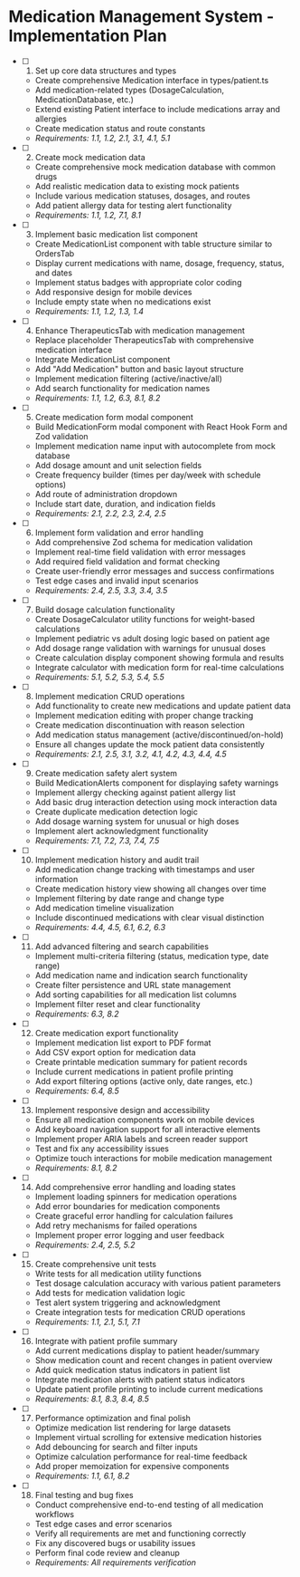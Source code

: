# Medication Management System - Implementation Plan

- [ ] 1. Set up core data structures and types
  - Create comprehensive Medication interface in types/patient.ts
  - Add medication-related types (DosageCalculation, MedicationDatabase, etc.)
  - Extend existing Patient interface to include medications array and allergies
  - Create medication status and route constants
  - _Requirements: 1.1, 1.2, 2.1, 3.1, 4.1, 5.1_

- [ ] 2. Create mock medication data
  - Create comprehensive mock medication database with common drugs
  - Add realistic medication data to existing mock patients
  - Include various medication statuses, dosages, and routes
  - Add patient allergy data for testing alert functionality
  - _Requirements: 1.1, 1.2, 7.1, 8.1_

- [ ] 3. Implement basic medication list component
  - Create MedicationList component with table structure similar to OrdersTab
  - Display current medications with name, dosage, frequency, status, and dates
  - Implement status badges with appropriate color coding
  - Add responsive design for mobile devices
  - Include empty state when no medications exist
  - _Requirements: 1.1, 1.2, 1.3, 1.4_

- [ ] 4. Enhance TherapeuticsTab with medication management
  - Replace placeholder TherapeuticsTab with comprehensive medication interface
  - Integrate MedicationList component
  - Add "Add Medication" button and basic layout structure
  - Implement medication filtering (active/inactive/all)
  - Add search functionality for medication names
  - _Requirements: 1.1, 1.2, 6.3, 8.1, 8.2_

- [ ] 5. Create medication form modal component
  - Build MedicationForm modal component with React Hook Form and Zod validation
  - Implement medication name input with autocomplete from mock database
  - Add dosage amount and unit selection fields
  - Create frequency builder (times per day/week with schedule options)
  - Add route of administration dropdown
  - Include start date, duration, and indication fields
  - _Requirements: 2.1, 2.2, 2.3, 2.4, 2.5_

- [ ] 6. Implement form validation and error handling
  - Add comprehensive Zod schema for medication validation
  - Implement real-time field validation with error messages
  - Add required field validation and format checking
  - Create user-friendly error messages and success confirmations
  - Test edge cases and invalid input scenarios
  - _Requirements: 2.4, 2.5, 3.3, 3.4, 3.5_

- [ ] 7. Build dosage calculation functionality
  - Create DosageCalculator utility functions for weight-based calculations
  - Implement pediatric vs adult dosing logic based on patient age
  - Add dosage range validation with warnings for unusual doses
  - Create calculation display component showing formula and results
  - Integrate calculator with medication form for real-time calculations
  - _Requirements: 5.1, 5.2, 5.3, 5.4, 5.5_

- [ ] 8. Implement medication CRUD operations
  - Add functionality to create new medications and update patient data
  - Implement medication editing with proper change tracking
  - Create medication discontinuation with reason selection
  - Add medication status management (active/discontinued/on-hold)
  - Ensure all changes update the mock patient data consistently
  - _Requirements: 2.1, 2.5, 3.1, 3.2, 4.1, 4.2, 4.3, 4.4, 4.5_

- [ ] 9. Create medication safety alert system
  - Build MedicationAlerts component for displaying safety warnings
  - Implement allergy checking against patient allergy list
  - Add basic drug interaction detection using mock interaction data
  - Create duplicate medication detection logic
  - Add dosage warning system for unusual or high doses
  - Implement alert acknowledgment functionality
  - _Requirements: 7.1, 7.2, 7.3, 7.4, 7.5_

- [ ] 10. Implement medication history and audit trail
  - Add medication change tracking with timestamps and user information
  - Create medication history view showing all changes over time
  - Implement filtering by date range and change type
  - Add medication timeline visualization
  - Include discontinued medications with clear visual distinction
  - _Requirements: 4.4, 4.5, 6.1, 6.2, 6.3_

- [ ] 11. Add advanced filtering and search capabilities
  - Implement multi-criteria filtering (status, medication type, date range)
  - Add medication name and indication search functionality
  - Create filter persistence and URL state management
  - Add sorting capabilities for all medication list columns
  - Implement filter reset and clear functionality
  - _Requirements: 6.3, 8.2_

- [ ] 12. Create medication export functionality
  - Implement medication list export to PDF format
  - Add CSV export option for medication data
  - Create printable medication summary for patient records
  - Include current medications in patient profile printing
  - Add export filtering options (active only, date ranges, etc.)
  - _Requirements: 6.4, 8.5_

- [ ] 13. Implement responsive design and accessibility
  - Ensure all medication components work on mobile devices
  - Add keyboard navigation support for all interactive elements
  - Implement proper ARIA labels and screen reader support
  - Test and fix any accessibility issues
  - Optimize touch interactions for mobile medication management
  - _Requirements: 8.1, 8.2_

- [ ] 14. Add comprehensive error handling and loading states
  - Implement loading spinners for medication operations
  - Add error boundaries for medication components
  - Create graceful error handling for calculation failures
  - Add retry mechanisms for failed operations
  - Implement proper error logging and user feedback
  - _Requirements: 2.4, 2.5, 5.2_

- [ ] 15. Create comprehensive unit tests
  - Write tests for all medication utility functions
  - Test dosage calculation accuracy with various patient parameters
  - Add tests for medication validation logic
  - Test alert system triggering and acknowledgment
  - Create integration tests for medication CRUD operations
  - _Requirements: 1.1, 2.1, 5.1, 7.1_

- [ ] 16. Integrate with patient profile summary
  - Add current medications display to patient header/summary
  - Show medication count and recent changes in patient overview
  - Add quick medication status indicators in patient list
  - Integrate medication alerts with patient status indicators
  - Update patient profile printing to include current medications
  - _Requirements: 8.1, 8.3, 8.4, 8.5_

- [ ] 17. Performance optimization and final polish
  - Optimize medication list rendering for large datasets
  - Implement virtual scrolling for extensive medication histories
  - Add debouncing for search and filter inputs
  - Optimize calculation performance for real-time feedback
  - Add proper memoization for expensive components
  - _Requirements: 1.1, 6.1, 8.2_

- [ ] 18. Final testing and bug fixes
  - Conduct comprehensive end-to-end testing of all medication workflows
  - Test edge cases and error scenarios
  - Verify all requirements are met and functioning correctly
  - Fix any discovered bugs or usability issues
  - Perform final code review and cleanup
  - _Requirements: All requirements verification_